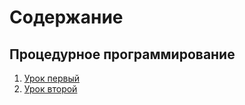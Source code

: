 # Содержание
## Процедурное программирование
1. [Урок первый](/doc/lesson-001.md)
2. [Урок второй](/doc/lesson-002.md)